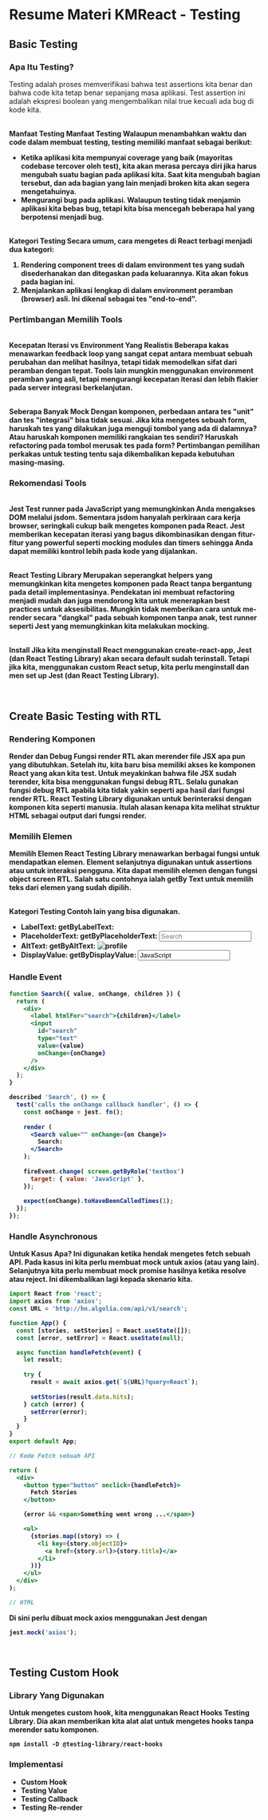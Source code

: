 # Resume Materi KMReact - Testing
## Basic Testing
### Apa Itu Testing?
Testing adalah proses memverifikasi bahwa test assertions kita benar dan bahwa code kita tetap benar sepanjang masa aplikasi. Test assertion ini adalah ekspresi boolean yang mengembalikan nilai true kecuali ada bug di kode kita.

<br> <b> Manfaat Testing <b>
Manfaat Testing Walaupun menambahkan waktu dan code dalam membuat testing, testing memiliki manfaat sebagai berikut:
- Ketika aplikasi kita mempunyai coverage yang baik (mayoritas codebase tercover oleh test), kita akan merasa percaya diri jika harus mengubah suatu bagian pada aplikasi kita. Saat kita mengubah bagian tersebut, dan ada bagian yang lain menjadi broken kita akan segera mengetahuinya.
- Mengurangi bug pada aplikasi. Walaupun testing tidak menjamin aplikasi kita bebas bug, tetapi kita bisa mencegah beberapa hal yang berpotensi menjadi bug.

<br> <b> Kategori Testing <b>
Secara umum, cara mengetes di React terbagi menjadi dua kategori:
1. Rendering component trees di dalam environment tes yang sudah disederhanakan dan ditegaskan pada keluarannya. Kita akan fokus pada bagian ini.
2. Menjalankan aplikasi lengkap di dalam environment peramban (browser) asli. Ini dikenal sebagai tes "end-to-end".

### Pertimbangan Memilih Tools
<br> <b> Kecepatan Iterasi vs Environment Yang Realistis <b>
Beberapa kakas menawarkan feedback loop yang sangat cepat antara membuat sebuah perubahan dan melihat hasilnya, tetapi tidak memodelkan sifat dari peramban dengan tepat. Tools lain mungkin menggunakan environment peramban yang asli, tetapi mengurangi kecepatan iterasi dan lebih flakier pada server integrasi berkelanjutan.

<br> <b> Seberapa Banyak Mock <b>
Dengan komponen, perbedaan antara tes "unit" dan tes "integrasi" bisa tidak sesuai. Jika kita mengetes sebuah form, haruskah tes yang dilakukan juga menguji tombol yang ada di dalamnya? Atau haruskah komponen memiliki rangkaian tes sendiri? Haruskah refactoring pada tombol merusak tes pada form? Pertimbangan pemilihan perkakas untuk testing tentu saja dikembalikan kepada kebutuhan masing-masing.

### Rekomendasi Tools
<br> <b> Jest <b>
Test runner pada JavaScript yang memungkinkan Anda mengakses DOM melalui jsdom. Sementara jsdom hanyalah perkiraan cara kerja browser, seringkali cukup baik mengetes komponen pada React. Jest memberikan kecepatan iterasi yang bagus dikombinasikan dengan fitur-fitur yang powerful seperti mocking modules dan timers sehingga Anda dapat memiliki kontrol lebih pada kode yang dijalankan.

<br> <b> React Testing Library <b>
Merupakan seperangkat helpers yang memungkinkan kita mengetes komponen pada React tanpa bergantung pada detail implementasinya. Pendekatan ini membuat refactoring menjadi mudah dan juga mendorong kita untuk menerapkan best practices untuk aksesibilitas. Mungkin tidak memberikan cara untuk me-render secara "dangkal" pada sebuah komponen tanpa anak, test runner seperti Jest yang memungkinkan kita melakukan mocking.

<br> <b> Install <b>
Jika kita menginstall React menggunakan create-react-app, Jest (dan React Testing Library) akan secara default sudah terinstall. Tetapi jika kita, menggunakan custom React setup, kita perlu menginstall dan men set up Jest (dan React Testing Library).

<br>

## Create Basic Testing with RTL
### Rendering Komponen
<b> Render dan Debug <b>
Fungsi render RTL akan merender file JSX apa pun yang dibutuhkan. Setelah itu, kita baru bisa memiliki akses ke komponen React yang akan kita test. Untuk meyakinkan bahwa file JSX sudah terender, kita bisa menggunakan fungsi debug RTL. Selalu gunakan fungsi debug RTL apabila kita tidak yakin seperti apa hasil dari fungsi render RTL. React Testing Library digunakan untuk berinteraksi dengan komponen kita seperti manusia. Itulah alasan kenapa kita melihat struktur HTML sebagai output dari fungsi render.

### Memilih Elemen
<b> Memilih Elemen <b>
React Testing Library menawarkan berbagai fungsi untuk mendapatkan elemen. Element selanjutnya digunakan untuk assertions atau untuk interaksi pengguna. Kita dapat memilih elemen dengan fungsi object screen RTL. Salah satu contohnya ialah getBy Text untuk memilih teks dari elemen yang sudah dipilih.

<br> <b> Kategori Testing <b>
Contoh lain yang bisa digunakan.
- LabelText: getByLabelText: <label for="search" />
- PlaceholderText: getByPlaceholderText: <input placeholder="Search" />
- AltText: getByAltText: <img alt="profile" />
- DisplayValue: getByDisplayValue: <input value="JavaScript" />

### Handle Event
```jsx
function Search({ value, onChange, children }) {
  return (
    <div>
      <label htmlFor="search">{children}</label>
      <input
        id="search"
        type="text"
        value={value}
        onChange={onChange}
      />
    </div>
  );
}
```

```jsx
described 'Search', () => {
  test('calls the onChange callback handler', () => {
    const onChange = jest. fn();
    
    render (
      <Search value="" onChange={on Change}>
        Search:
      </Search>
    );
    
    fireEvent.change( screen.getByRole('textbox')
      target: { value: 'JavaScript' },
    });
    
    expect(onChange).toHaveBeenCalledTimes(1);
  });
});
```

### Handle Asynchronous
<b> Untuk Kasus Apa? <b>
Ini digunakan ketika hendak mengetes fetch sebuah API. Pada kasus ini kita perlu membuat mock untuk axios (atau yang lain). Selanjutnya kita perlu membuat mock promise hasilnya ketika resolve atau reject. Ini dikembalikan lagi kepada skenario kita.

```jsx
import React from 'react';
import axios from 'axios';
const URL = 'http://hn.algolia.com/api/v1/search';

function App() {
  const [stories, setStories] = React.useState([]);
  const [error, setError] = React.useState(null);

  async function handleFetch(event) {
    let result;
    
    try {
      result = await axios.get(`${URL}?query=React`);
      
      setStories(result.data.hits);    
    } catch (error) {
      setError(error);
    }
  }
}
export default App;

// Kode Fetch sebuah API
```

```jsx
return (
  <div>
    <button type="button" onclick={handleFetch}>
      Fetch Stories
    </button>

    {error && <span>Something went wrong ...</span>}

    <ul>
      {stories.map((story) => (
        <li key={story.objectID}>
          <a href={story.url}>{story.title}</a>
        </li>
      ))}
    </ul>
  </div>
);

// HTML
```

Di sini perlu dibuat mock axios menggunakan Jest dengan
```jsx
jest.mock('axios');
```

<br>

## Testing Custom Hook
### Library Yang Digunakan
Untuk mengetes custom hook, kita menggunakan React Hooks Testing Library. Dia akan memberikan kita alat alat untuk mengetes hooks tanpa merender satu komponen.
```
npm install -D @testing-library/react-hooks
```

### Implementasi
- Custom Hook
- Testing Value
- Testing Callback
- Testing Re-render
